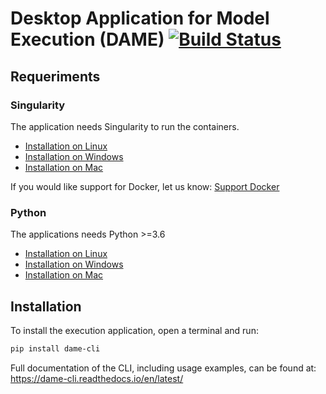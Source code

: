 # Desktop Application for Model Execution (DAME) [![Build Status](https://travis-ci.com/mintproject/dame_cli.svg?branch=master)](https://travis-ci.com/mintproject/dame_cli)

## Requeriments

### Singularity 

The application needs Singularity to run the containers. 

- [Installation on Linux](https://sylabs.io/guides/3.5/admin-guide/installation.html#)
- [Installation on Windows](https://sylabs.io/guides/3.5/admin-guide/installation.html#windows)
- [Installation on Mac](https://sylabs.io/singularity-desktop-macos/)


If you would like support for Docker, let us know: [Support Docker](https://github.com/mintproject/dame_cli/issues/15)

### Python

The applications needs Python >=3.6

- [Installation on Linux](https://realpython.com/installing-python/#linux)
- [Installation on Windows](https://realpython.com/installing-python/#windows)
- [Installation on Mac](https://realpython.com/installing-python/#macos-mac-os-x)

## Installation

To install the execution application, open a terminal and run:

```bash
pip install dame-cli
```
Full documentation of the CLI, including usage examples, can be found at: https://dame-cli.readthedocs.io/en/latest/
